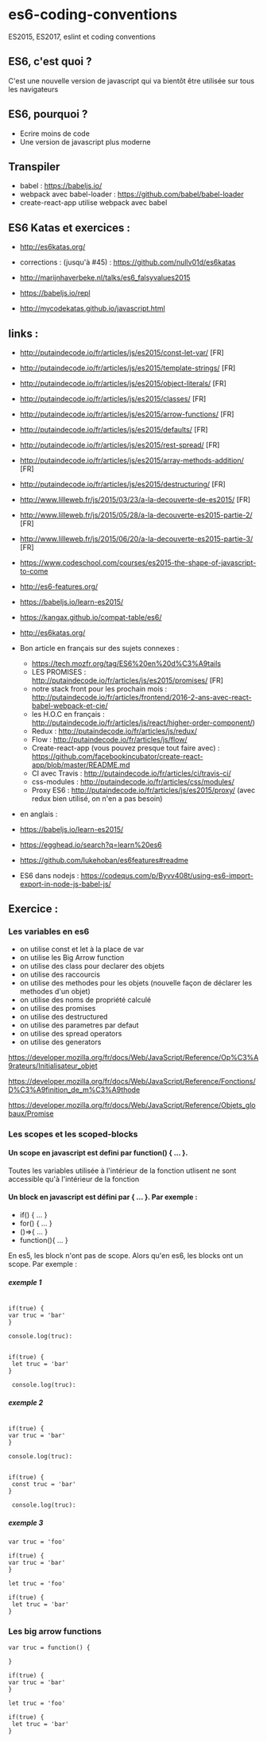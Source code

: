 # es6-coding-conventions
ES2015, ES2017, eslint et coding conventions

## ES6, c'est quoi ?

C'est une nouvelle version de javascript qui va bientôt être utilisée sur tous les navigateurs

## ES6, pourquoi ?

* Ecrire moins de code
* Une version de javascript plus moderne

## Transpiler

* babel : https://babeljs.io/
* webpack avec babel-loader : https://github.com/babel/babel-loader
* create-react-app utilise webpack avec babel

## ES6 Katas et exercices :

* http://es6katas.org/
* corrections : (jusqu'à #45) : https://github.com/nullv01d/es6katas

* http://marijnhaverbeke.nl/talks/es6_falsyvalues2015

* https://babeljs.io/repl

* http://mycodekatas.github.io/javascript.html

## links :

* http://putaindecode.io/fr/articles/js/es2015/const-let-var/ [FR]
* http://putaindecode.io/fr/articles/js/es2015/template-strings/ [FR]
* http://putaindecode.io/fr/articles/js/es2015/object-literals/ [FR]
* http://putaindecode.io/fr/articles/js/es2015/classes/ [FR]
* http://putaindecode.io/fr/articles/js/es2015/arrow-functions/ [FR]
* http://putaindecode.io/fr/articles/js/es2015/defaults/ [FR]
* http://putaindecode.io/fr/articles/js/es2015/rest-spread/ [FR]
* http://putaindecode.io/fr/articles/js/es2015/array-methods-addition/ [FR]
* http://putaindecode.io/fr/articles/js/es2015/destructuring/ [FR]
* http://www.lilleweb.fr/js/2015/03/23/a-la-decouverte-de-es2015/ [FR]
* http://www.lilleweb.fr/js/2015/05/28/a-la-decouverte-es2015-partie-2/ [FR]
* http://www.lilleweb.fr/js/2015/06/20/a-la-decouverte-es2015-partie-3/ [FR]
* https://www.codeschool.com/courses/es2015-the-shape-of-javascript-to-come
* http://es6-features.org/
* https://babeljs.io/learn-es2015/
* https://kangax.github.io/compat-table/es6/
* http://es6katas.org/

* Bon article en français sur des sujets connexes :
  
  * https://tech.mozfr.org/tag/ES6%20en%20d%C3%A9tails
  * LES PROMISES : http://putaindecode.io/fr/articles/js/es2015/promises/ [FR]
  * notre stack front pour les prochain mois : http://putaindecode.io/fr/articles/frontend/2016-2-ans-avec-react-babel-webpack-et-cie/
  * les H.O.C en français : http://putaindecode.io/fr/articles/js/react/higher-order-component/)
  * Redux : http://putaindecode.io/fr/articles/js/redux/
  * Flow : http://putaindecode.io/fr/articles/js/flow/
  * Create-react-app (vous pouvez presque tout faire avec) : https://github.com/facebookincubator/create-react-app/blob/master/README.md
  * CI avec Travis : http://putaindecode.io/fr/articles/ci/travis-ci/
  * css-modules : http://putaindecode.io/fr/articles/css/modules/
  * Proxy ES6 : http://putaindecode.io/fr/articles/js/es2015/proxy/ (avec redux bien utilisé, on n'en a pas besoin)
  
 * en anglais :
 
  * https://babeljs.io/learn-es2015/
  * https://egghead.io/search?q=learn%20es6
  * https://github.com/lukehoban/es6features#readme
  * ES6 dans nodejs : https://codequs.com/p/Byvv408t/using-es6-import-export-in-node-js-babel-js/
  
 ## Exercice :
 
### Les variables en es6
 
* on utilise const et let à la place de var
* on utilise les Big Arrow function 
* on utilise des class pour declarer des objets
* on utilise des raccourcis
* on utilise des methodes pour les objets (nouvelle façon de  déclarer les methodes d'un objet)
* on utilise des noms de propriété calculé
* on utilise des promises
* on utilise des destructured
* on utilise des parametres par defaut
* on utilise des spread operators
* on utilise des generators

https://developer.mozilla.org/fr/docs/Web/JavaScript/Reference/Op%C3%A9rateurs/Initialisateur_objet

https://developer.mozilla.org/fr/docs/Web/JavaScript/Reference/Fonctions/D%C3%A9finition_de_m%C3%A9thode

https://developer.mozilla.org/fr/docs/Web/JavaScript/Reference/Objets_globaux/Promise


### Les scopes et les scoped-blocks
 
#### Un scope en javascript est defini par function() { ... }.
 
 Toutes les variables utilisée à l'intérieur de la fonction utlisent ne sont accessible qu'à l'intérieur de la fonction
 
#### Un block en javascript est défini par { ... }. Par exemple :
* if() { ... } 
* for() { ... } 
* ()=>{ ... } 
* function(){ ... }
 
 En es5, les block n'ont pas de scope. Alors qu'en es6, les blocks ont un scope. Par exemple :
 
##### exemple 1

  ``` es5
 
 if(true) {
  var truc = 'bar'
 }
 
 console.log(truc):
 ``` 
 
 ``` es6

 if(true) {
  let truc = 'bar'
 }
 
  console.log(truc):
 ``` 
 
##### exemple 2

  ``` es5
 
 if(true) {
  var truc = 'bar'
 }
 
 console.log(truc):
 ``` 
 
 ``` es6

 if(true) {
  const truc = 'bar'
 }
 
  console.log(truc):
 ``` 
 
##### exemple 3

  ``` es5
 var truc = 'foo'
 
 if(true) {
  var truc = 'bar'
 }
 ``` 
 
 ``` es6
 let truc = 'foo'
 
 if(true) {
  let truc = 'bar'
 }
 ``` 
 
 ### Les big arrow functions
 
   ``` es5
 var truc = function() {
  
 }
 
 if(true) {
  var truc = 'bar'
 }
 ``` 
 
 ``` es6
 let truc = 'foo'
 
 if(true) {
  let truc = 'bar'
 }
 ``` 
 
 
 
 
 
 
 
 

